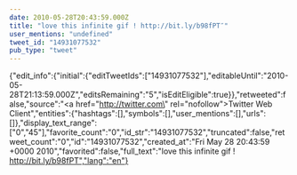 ```yaml
---
date: 2010-05-28T20:43:59.000Z
title: "love this infinite gif ! http://bit.ly/b98fPT″"
user_mentions: "undefined"
tweet_id: "14931077532"
pub_type: "tweet"
---
```

{"edit_info":{"initial":{"editTweetIds":["14931077532"],"editableUntil":"2010-05-28T21:13:59.000Z","editsRemaining":"5","isEditEligible":true}},"retweeted":false,"source":"<a href=\"http://twitter.com\" rel=\"nofollow\">Twitter Web Client</a>","entities":{"hashtags":[],"symbols":[],"user_mentions":[],"urls":[]},"display_text_range":["0","45"],"favorite_count":"0","id_str":"14931077532","truncated":false,"retweet_count":"0","id":"14931077532","created_at":"Fri May 28 20:43:59 +0000 2010","favorited":false,"full_text":"love this infinite gif ! http://bit.ly/b98fPT","lang":"en"}
